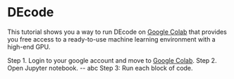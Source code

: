 # DEcode

This tutorial shows you a way to run DEcode on [Google Colab](https://colab.research.google.com) that provides you free access to a ready-to-use machine learning environment with a high-end GPU.

Step 1. Login to your google account and move to [Google Colab](https://colab.research.google.com).
Step 2. Open Jupyter notebook.
-- abc
Step 3: Run each block of code. 
